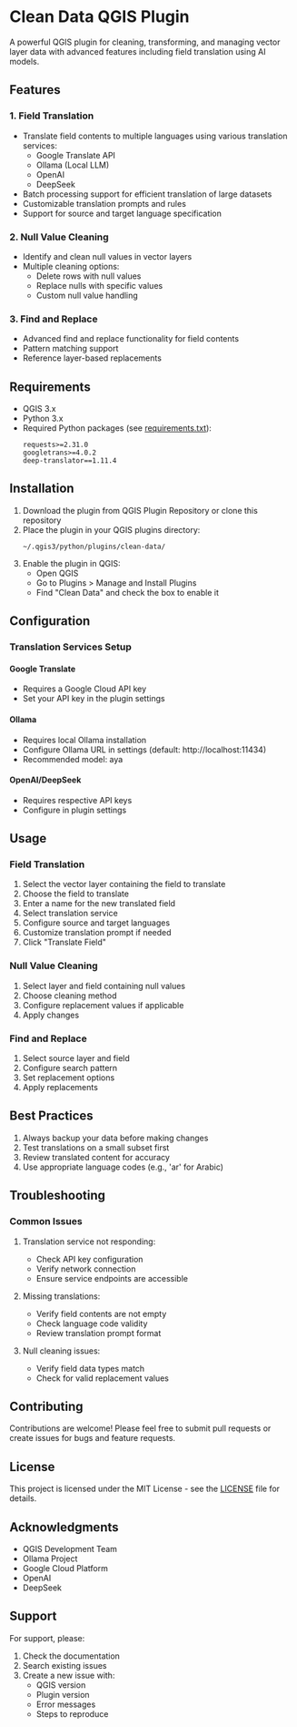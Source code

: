 # Clean Data QGIS Plugin

A powerful QGIS plugin for cleaning, transforming, and managing vector layer data with advanced features including field translation using AI models.

## Features

### 1. Field Translation
- Translate field contents to multiple languages using various translation services:
  - Google Translate API
  - Ollama (Local LLM)
  - OpenAI
  - DeepSeek
- Batch processing support for efficient translation of large datasets
- Customizable translation prompts and rules
- Support for source and target language specification

### 2. Null Value Cleaning
- Identify and clean null values in vector layers
- Multiple cleaning options:
  - Delete rows with null values
  - Replace nulls with specific values
  - Custom null value handling

### 3. Find and Replace
- Advanced find and replace functionality for field contents
- Pattern matching support
- Reference layer-based replacements

## Requirements

- QGIS 3.x
- Python 3.x
- Required Python packages (see [requirements.txt](requirements.txt)):
  ```
  requests>=2.31.0
  googletrans>=4.0.2
  deep-translator==1.11.4
  ```

## Installation

1. Download the plugin from QGIS Plugin Repository or clone this repository
2. Place the plugin in your QGIS plugins directory:
   ```
   ~/.qgis3/python/plugins/clean-data/
   ```
3. Enable the plugin in QGIS:
   - Open QGIS
   - Go to Plugins > Manage and Install Plugins
   - Find "Clean Data" and check the box to enable it

## Configuration

### Translation Services Setup

#### Google Translate
- Requires a Google Cloud API key
- Set your API key in the plugin settings

#### Ollama
- Requires local Ollama installation
- Configure Ollama URL in settings (default: http://localhost:11434)
- Recommended model: aya

#### OpenAI/DeepSeek
- Requires respective API keys
- Configure in plugin settings

## Usage

### Field Translation

1. Select the vector layer containing the field to translate
2. Choose the field to translate
3. Enter a name for the new translated field
4. Select translation service
5. Configure source and target languages
6. Customize translation prompt if needed
7. Click "Translate Field"

### Null Value Cleaning

1. Select layer and field containing null values
2. Choose cleaning method
3. Configure replacement values if applicable
4. Apply changes

### Find and Replace

1. Select source layer and field
2. Configure search pattern
3. Set replacement options
4. Apply replacements

## Best Practices

1. Always backup your data before making changes
2. Test translations on a small subset first
3. Review translated content for accuracy
4. Use appropriate language codes (e.g., 'ar' for Arabic)

## Troubleshooting

### Common Issues

1. Translation service not responding:
   - Check API key configuration
   - Verify network connection
   - Ensure service endpoints are accessible

2. Missing translations:
   - Verify field contents are not empty
   - Check language code validity
   - Review translation prompt format

3. Null cleaning issues:
   - Verify field data types match
   - Check for valid replacement values

## Contributing

Contributions are welcome! Please feel free to submit pull requests or create issues for bugs and feature requests.

## License

This project is licensed under the MIT License - see the [LICENSE](LICENSE) file for details.

## Acknowledgments

- QGIS Development Team
- Ollama Project
- Google Cloud Platform
- OpenAI
- DeepSeek

## Support

For support, please:
1. Check the documentation
2. Search existing issues
3. Create a new issue with:
   - QGIS version
   - Plugin version
   - Error messages
   - Steps to reproduce
